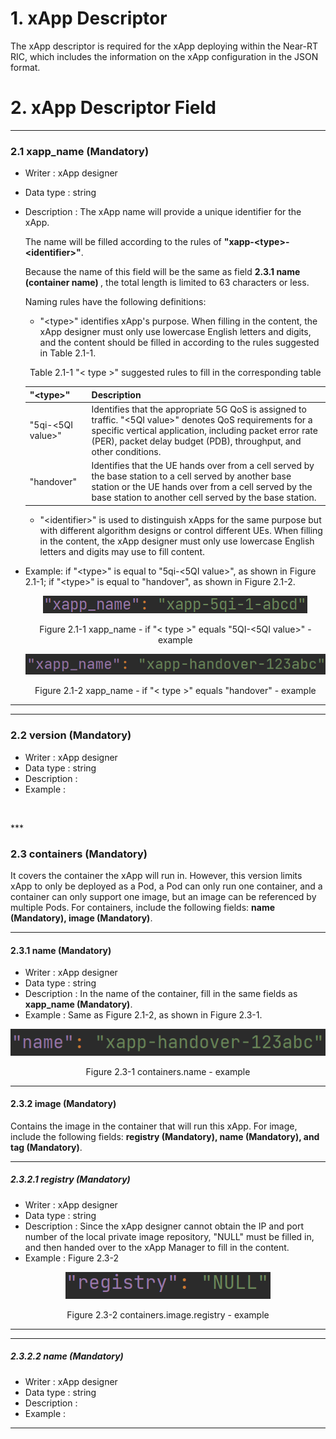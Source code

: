 # 1. xApp Descriptor
The xApp descriptor is required for the xApp deploying within the Near-RT RIC, which includes the information on the xApp configuration in the JSON format.

# 2. xApp Descriptor Field
***
### 2.1 xapp_name (Mandatory)
  *	Writer : xApp designer
  *	Data type : string
  *	Description : The xApp name will provide a unique identifier for the xApp. </br>
    
    The name will be filled according to the rules of <b>"xapp-\<type\>-\<identifier\>"</b>.
    
    Because the name of this field will be the same as field <b> 2.3.1 name (container name) </b>, the total length is limited to 63 characters or less.
    
    Naming rules have the following definitions: </br>
    
    * "\<type\>" identifies xApp's purpose. When filling in the content, the xApp designer must only use lowercase English letters and digits, and the content should be filled in according to the rules suggested in Table 2.1-1.</br>
    
    <p align="center"> Table 2.1-1 "< type >" suggested rules to fill in the corresponding table </p>
    
    |"\<type\>"|Description|
    |---|---|
    |"5qi-\<5QI value\>"|Identifies that the appropriate 5G QoS is assigned to traffic. "<5QI value>" denotes QoS requirements for a specific vertical application, including packet error rate (PER), packet delay budget (PDB), throughput, and other conditions.|  
    |"handover"|Identifies that the UE hands over from a cell served by the base station to a cell served by another base station or the UE hands over from a cell served by the base station to another cell served by the base station.|
    
    * "\<identifier\>" is used to distinguish xApps for the same purpose but with different algorithm designs or control different UEs. When filling in the content, the xApp designer must only use lowercase English letters and digits may use to fill content.
  
  *	Example: if "\<type\>" is equal to "5qi-\<5QI value\>", as shown in Figure 2.1-1; if "\<type\>" is equal to "handover", as shown in Figure 2.1-2.
  
    <p align="center"><img src = "https://raw.githubusercontent.com/llab305/O-RAN/master/xApp%20Descriptor/Figure/Figure%202.1-1.png"> </image></p>
    <p align="center"> Figure 2.1-1 xapp_name - if "< type >" equals "5QI-<5QI value>" - example </p>
    
    <p align="center"><img src = "https://raw.githubusercontent.com/llab305/O-RAN/master/xApp%20Descriptor/Figure/Figure%202.1-2.png"></image></p>
    <p align="center"> Figure 2.1-2 xapp_name - if "< type >" equals "handover" - example </p>
    
***

***
### 2.2 version (Mandatory)    
 *	Writer : xApp designer
 *	Data type : string
 *	Description : </br>
 *	Example : 
 <p align="center"> </p>
 <p align="center"><img src = ""></image></p>
***


### 2.3	containers (Mandatory)
It covers the container the xApp will run in. However, this version limits xApp to only be deployed as a Pod, a Pod can only run one container, and a container can only support one image, but an image can be referenced by multiple Pods. For containers, include the following fields: <b>name (Mandatory), image (Mandatory)</b>.

***
#### 2.3.1 name (Mandatory)
 *	Writer : xApp designer
 *	Data type : string
 *	Description : In the name of the container, fill in the same fields as <b>xapp_name (Mandatory)</b>.</br>
 *	Example : Same as Figure 2.1-2, as shown in Figure 2.3-1.
 
 <p align="center"><img src = "https://raw.githubusercontent.com/llab305/O-RAN/master/xApp%20Descriptor/Figure/Figure%202.3-1.png"></image></p>
  <p align="center"> Figure 2.3-1 containers.name - example </p>
  
***

#### 2.3.2 image (Mandatory) 
Contains the image in the container that will run this xApp. For image, include the following fields: <b>registry (Mandatory), name 	(Mandatory), and tag (Mandatory)</b>.

***
##### 2.3.2.1	registry (Mandatory)
 *	Writer : xApp designer
 *	Data type : string
 *	Description : Since the xApp designer cannot obtain the IP and port number of the local private image repository, "NULL" must be filled in, and then handed over to the xApp Manager to fill in the content.</br>
 *	Example : Figure 2.3-2
 
 <p align="center"><img src = "https://raw.githubusercontent.com/llab305/O-RAN/master/xApp%20Descriptor/Figure/Figure%202.3-2.png"></image></p>
 <p align="center"> Figure 2.3-2 containers.image.registry - example </p>
 
***

***
##### 2.3.2.2	name (Mandatory)
 *	Writer : xApp designer
 *	Data type : string
 *	Description : </br>
 *	Example : 
***

     
     
     
     
